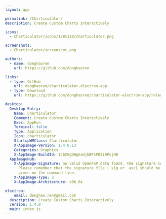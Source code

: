 ```yaml
---
layout: app

permalink: /Charticulator/
description: Create Custom Charts Interactively

icons:
  - Charticulator/icons/128x128/charticulator.png

screenshots:
  - Charticulator/screenshot.png

authors:
  - name: donghaoren
    url: https://github.com/donghaoren

links:
  - type: GitHub
    url: donghaoren/charticulator-electron-app
  - type: Download
    url: https://github.com/donghaoren/charticulator-electron-app/releases

desktop:
  Desktop Entry:
    Name: Charticulator
    Comment: Create Custom Charts Interactively
    Exec: AppRun
    Terminal: false
    Type: Application
    Icon: charticulator
    StartupWMClass: Charticulator
    X-AppImage-Version: 1.4.0.13
    Categories: Graphics
    X-AppImage-BuildId: 1JbX8gDHgGaUjbBFSPD2iRPojH0
  AppImageHub:
    X-AppImage-Signature: no valid OpenPGP data found. the signature could not be verified.
      Please remember that the signature file (.sig or .asc) should be the first file
      given on the command line.
    X-AppImage-Type: 2
    X-AppImage-Architecture: x86_64

electron:
    email: donghao.ren@gmail.com
  description: Create Custom Charts Interactively
  version: 1.4.0
  main: index.js
---
```

